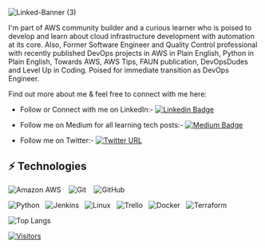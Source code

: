 <!-- Introduce yourself and give a brief introduction about yourself here.  Also include what tech you're interested in and what you are currently learning -->
<!-- 
![Joseph-Snow-Caps (1)](https://github.com/joey1089/joey1089/assets/90427049/1dbe657a-f9af-4ad7-84d7-941f0e88e088) -->

![Linked-Banner (3)](https://github.com/joey1089/joey1089/assets/90427049/a0b3eea0-d2b8-433b-a546-176861c5b27a)

I'm part of AWS community builder and a curious learner who is poised to develop and learn about cloud infrastructure development with automation at its core. Also, Former Software Engineer and Quality Control professional with recently published DevOps projects in AWS in Plain English, Python in Plain English, Towards AWS, AWS Tips, FAUN publication, DevOpsDudes and Level Up in Coding. Poised for immediate transition as DevOps Engineer. 


Find out more about me & feel free to connect with me here:

<!-- Replace the fields below with the information requested. Remember to remove the encapsulating <> characters. For spaces in names, use %20 (e.g. Joseph%20Peter) -->

* Follow or Connect with me on LinkedIn:- [![Linkedin Badge](https://img.shields.io/badge/-Joseph%20Peter-blue?style=flat-square&logo=Linkedin&logoColor=white&link=https://www.linkedin.com/in/josephvpeter7/)](https://www.linkedin.com/in/josephvpeter7/)
  

* Follow me on Medium for all learning tech posts:- [![Medium Badge](https://img.shields.io/badge/Joseph%20Peter-12100E?style=flat-square&logo=medium&logoColor=white&link=https://medium.com/@josephvpeter7)](https://medium.com/@josephvpeter7)
  

* Follow me on Twitter:- [![Twitter URL](https://img.shields.io/twitter/url/https/twitter.com/josephvpeter.svg?style=social&label=Follow%20%40josephpeter)](https://twitter.com/josephvpeter7)
  
<!-- * Watch my videos on YouTube:- [![YouTube URL](https://img.shields.io/badge/YouTube-FF0000?style=for-the-badge&logo=youtube&logoColor=white&link=https://www.youtube.com/@cloudytech2learn)](https://www.youtube.com/@cloudytech2learn) -->

## ⚡ Technologies

<!-- Check out the Badges folder for more badges -->

![Amazon AWS](https://img.shields.io/badge/Amazon%20AWS-232F3E?style=flat-square&logo=amazon-aws) &nbsp;&nbsp;
![Git](https://img.shields.io/badge/-Git-black?style=flat-square&logo=git) &nbsp;&nbsp;
![GitHub](https://img.shields.io/badge/GitHub-100000?style=for-the-badge&logo=github&logoColor=white)&nbsp;&nbsp;
<!-- (https://img.shields.io/badge/GitHub-100000?style=for-the-badge&logo=github&logoColor=white)- 
(https://img.shields.io/badge/-GitHub-181717?style=flat-square&logo=github  -->
![Python](https://img.shields.io/badge/-Python-black?style=flat-square&logo=Python)&nbsp;&nbsp;
![Jenkins](https://img.shields.io/badge/Jenkins-D24939?style=for-the-badge&logo=Jenkins&logoColor=white)&nbsp;&nbsp;
![Linux](https://img.shields.io/badge/Linux-FCC624?style=flat-square&logo=linux&logoColor=black)&nbsp;&nbsp;
![Trello](https://img.shields.io/badge/Trello-%23026AA7.svg?style=flat-square&logo=Trello&logoColor=white)&nbsp;&nbsp;
![Docker](https://img.shields.io/badge/docker-%230db7ed.svg?style=for-the-badge&logo=docker&logoColor=white)&nbsp;&nbsp;
![Terraform](https://img.shields.io/badge/terraform-%235835CC.svg?style=for-the-badge&logo=terraform&logoColor=white)

<!-- Replace the fields below with the information requested. Remember to remove the encapsulating <> characters. -->

<!-- ![Github Stats](https://github-readme-stats.vercel.app/api?username=joey1089&count_private=true&show_icons=true&theme=tokyonight&include_all_commits=true) -->

   
![Top Langs](https://github-readme-stats.vercel.app/api/top-langs/?username=joey1089&hide=TeX&layout=compact&theme=tokyonight)


[![Visitors](https://api.visitorbadge.io/api/visitors?path=LevelUpInTech%joey1089&label=VISITORS&countColor=%23263759)](https://visitorbadge.io/status?path=LevelUpInTech%joey1089)






<!--
**joey1089/joey1089** is a ✨ _special_ ✨ repository because its `README.md` (this file) appears on your GitHub profile.

Here are some ideas to get you started:

- 🔭 I’m currently working on python language 
- 🌱 I’m currently learning DevOps related technologies
- 👯 I’m looking to collaborate on ...
- 🤔 I’m looking for help with ...
- 💬 Ask me about AWS and cloud related technologies

-->
